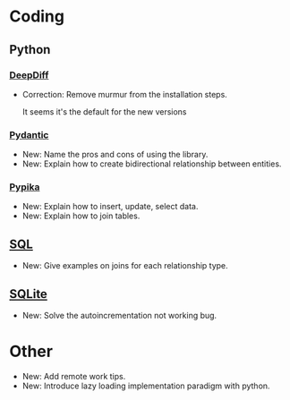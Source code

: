 # Coding

## Python

### [DeepDiff](deepdiff.md)

* Correction: Remove murmur from the installation steps.

    It seems it's the default for the new versions

### [Pydantic](pydantic.md)

* New: Name the pros and cons of using the library.
* New: Explain how to create bidirectional relationship between entities.

### [Pypika](pypika.md)

* New: Explain how to insert, update, select data.
* New: Explain how to join tables.

## [SQL](sql.md)

* New: Give examples on joins for each relationship type.

## [SQLite](sqlite.md)

* New: Solve the autoincrementation not working bug.

# Other

* New: Add remote work tips.
* New: Introduce lazy loading implementation paradigm with python.

